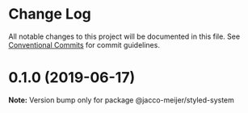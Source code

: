 # Change Log

All notable changes to this project will be documented in this file.
See [Conventional Commits](https://conventionalcommits.org) for commit guidelines.

# 0.1.0 (2019-06-17)

**Note:** Version bump only for package @jacco-meijer/styled-system
